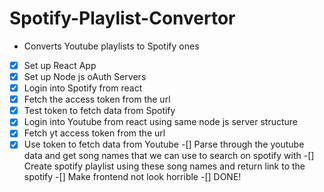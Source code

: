 # Spotify-Playlist-Convertor
 - Converts Youtube playlists to Spotify ones

 -[x] Set up React App
 -[x] Set up Node js oAuth Servers
 -[x] Login into Spotify from react
 -[x] Fetch the access token from the url
 -[x] Test token to fetch data from Spotify
 -[x] Login into Youtube from react using same node js server structure
 -[x] Fetch yt access token from the url
 -[x] Use token to fetch data from Youtube
 -[] Parse through the youtube data and get song names 
that we can use to search on spotify with
 -[] Create spotify playlist using these song names and return link to the spotify
 -[] Make frontend not look horrible
 -[] DONE!
